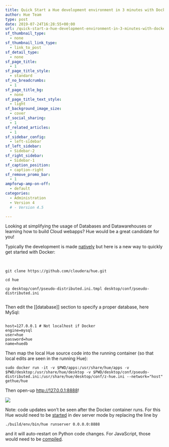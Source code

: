 ```yaml
---
title: Quick Start a Hue development environment in 3 minutes with Docker
author: Hue Team
type: post
date: 2019-07-24T16:28:55+00:00
url: /quick-start-a-hue-development-environment-in-3-minutes-with-docker/
sf_thumbnail_type:
  - none
sf_thumbnail_link_type:
  - link_to_post
sf_detail_type:
  - none
sf_page_title:
  - 1
sf_page_title_style:
  - standard
sf_no_breadcrumbs:
  - 1
sf_page_title_bg:
  - none
sf_page_title_text_style:
  - light
sf_background_image_size:
  - cover
sf_social_sharing:
  - 1
sf_related_articles:
  - 1
sf_sidebar_config:
  - left-sidebar
sf_left_sidebar:
  - Sidebar-2
sf_right_sidebar:
  - Sidebar-1
sf_caption_position:
  - caption-right
sf_remove_promo_bar:
  - 1
ampforwp-amp-on-off:
  - default
categories:
  - Administration
  - Version 4
  # - Version 4.5

---
```

Looking at simplifying the usage of Databases and Datawarehouses or learning how to build Cloud webapps? Hue would be a great candidate for you!

Typically the development is made [natively][1] but here is a new way to quickly get started with Docker:

&nbsp;

<pre><code class="bash">git clone https://github.com/cloudera/hue.git

cd hue

cp desktop/conf/pseudo-distributed.ini.tmpl desktop/conf/pseudo-distributed.ini

</code></pre>

Then edit the [[database]] section to specify a proper database, here MySql:

<div>
<pre><code class="bash">
host=127.0.0.1 # Not localhost if Docker
engine=mysql
user=hue
password=hue
name=huedb
</code></pre>
</div>

<div>
</div>

<div>
  Then map the local Hue source code into the running container (so that local edits are seen in the running Hue):
</div>

<pre><code class="bash">sudo docker run -it -v $PWD/apps:/usr/share/hue/apps -v $PWD/desktop:/usr/share/hue/desktop -v $PWD/desktop/conf/pseudo-distributed.ini:/usr/share/hue/desktop/conf/z-hue.ini --network="host" gethue/hue</code></pre>

Then open-up <http://127.0.0.1:8888>!

<a href="https://cdn.gethue.com/uploads/2017/12/Screen-Shot-2017-11-15-at-3.34.20-PM.png"><img src="https://cdn.gethue.com/uploads/2017/12/Screen-Shot-2017-11-15-at-3.34.20-PM.png" /></a>


Note: code updates won&#8217;t be seen after the Docker container runs. For this Hue would need to be [started][3] in dev server mode by replacing the line by

<pre><code class="bash">./build/env/bin/hue runserver 0.0.0.0:8888</code></pre>

and it will auto-restart on Python code changes. For JavaScript, those would need to be [compiled][4].

&nbsp;

 [1]: https://docs.gethue.com/latest/developer/
 [2]: https://cdn.gethue.com/uploads/2017/12/Screen-Shot-2017-11-15-at-3.34.20-PM.png
 [3]: https://github.com/cloudera/hue/blob/master/tools/docker/hue/startup.sh#L5
 [4]: https://docs.gethue.com/latest/developer/development/#javascript
